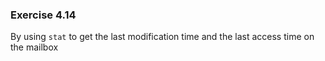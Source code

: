### Exercise 4.14

By using `stat` to get the last modification time and the last access time on the mailbox
